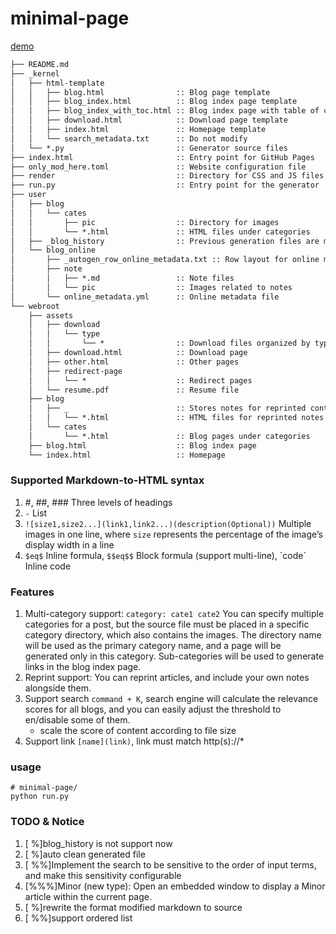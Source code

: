 # minimal-page

[demo](https://wenqingqian3.github.io)
```txt
├── README.md
├── _kernel
│   ├── html-template
│   │   ├── blog.html                :: Blog page template
│   │   ├── blog_index.html          :: Blog index page template
│   │   ├── blog_index_with_toc.html :: Blog index page with table of contents
│   │   ├── download.html            :: Download page template
│   │   ├── index.html               :: Homepage template
│   │   └── search_metadata.txt      :: Do not modify
│   └── *.py                         :: Generator source files
├── index.html                       :: Entry point for GitHub Pages
├── only_mod_here.toml               :: Website configuration file
├── render                           :: Directory for CSS and JS files
├── run.py                           :: Entry point for the generator
├── user
│   ├── blog
│   │   └── cates
│   │       ├── pic                  :: Directory for images
│   │       └── *.html               :: HTML files under categories
│   ├── _blog_history                :: Previous generation files are moved here
│   └── blog_online
│       ├── _autogen_row_online_metadata.txt :: Row layout for online metadata
│       ├── note
│       │   ├── *.md                 :: Note files
│       │   └── pic                  :: Images related to notes
│       └── online_metadata.yml      :: Online metadata file
└── webroot
    ├── assets
    │   ├── download
    │   │   └── type
    │   │       └── *                :: Download files organized by type
    │   ├── download.html            :: Download page
    │   ├── other.html               :: Other pages
    │   ├── redirect-page
    │   │   └── *                    :: Redirect pages
    │   └── resume.pdf               :: Resume file
    ├── blog
    │   ├── _                        :: Stores notes for reprinted content
    │   │   └── *.html               :: HTML files for reprinted notes
    │   └── cates
    │       └── *.html               :: Blog pages under categories
    ├── blog.html                    :: Blog index page
    └── index.html                   :: Homepage
```
### Supported Markdown-to-HTML syntax
1. #, ##, ### Three levels of headings
2. `-` List
3. `![size1,size2...](link1,link2...)(description(Optional))` Multiple images in one line, where `size` represents the percentage of the image’s display width in a line
4. `$eq$` Inline formula, `$$eq$$` Block formula (support multi-line), \`code\` Inline code

### Features
1. Multi-category support: `category: cate1 cate2` 
   You can specify multiple categories for a post, but the source file must be placed in a specific category directory, which also contains the images. The directory name will be used as the primary category name, and a page will be generated only in this category.
   Sub-categories will be used to generate links in the blog index page.
2. Reprint support: You can reprint articles, and include your own notes alongside them. 
3. Support search `command + K`, search engine will calculate the relevance scores for all blogs, and you can easily adjust the threshold to en/disable some of them.
   - scale the score of content according to file size
4. Support link `[name](link)`, link must match http(s)://*

### usage
```shell
# minimal-page/
python run.py
```
### TODO & Notice

1. [  %]blog_history is not support now
2. [  %]auto clean generated file
3. [ %%]Implement the search to be sensitive to the order of input terms, and make this sensitivity configurable
4. [%%%]Minor (new type): Open an embedded window to display a Minor article within the current page.
5. [  %]rewrite the format modified markdown to source
6. [ %%]support ordered list